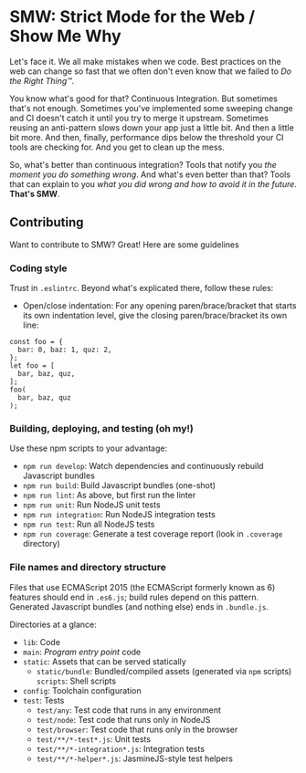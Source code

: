 # SMW: Strict Mode for the Web / Show Me Why

Let's face it. We all make mistakes when we code. Best practices on the web
can change so fast that we often don't even know that we failed to *Do the
Right Thing™*.

You know what's good for that? Continuous Integration. But sometimes that's
not enough. Sometimes you've implemented some sweeping change and CI doesn't
catch it until you try to merge it upstream. Sometimes reusing an
anti-pattern slows down your app just a little bit. And then a little bit
more. And then, finally, performance dips below the threshold your CI tools
are checking for. And you get to clean up the mess.

So, what's better than continuous integration? Tools that notify you *the
moment you do something wrong*. And what's even better than that?  Tools that
can explain to you *what you did wrong and how to avoid it in the
future*. **That's SMW**.


## Contributing

Want to contribute to SMW? Great! Here are some guidelines

### Coding style

Trust in `.eslintrc`. Beyond what's explicated there, follow these rules:

- Open/close indentation: For any opening paren/brace/bracket that starts its
  own indentation level, give the closing paren/brace/bracket its own line:

```
const foo = {
  bar: 0, baz: 1, quz: 2,
};
let foo = [
  bar, baz, quz,
];
foo(
  bar, baz, quz
);
```

### Building, deploying, and testing (oh my!)

Use these npm scripts to your advantage:

- `npm run develop`: Watch dependencies and continuously rebuild Javascript bundles
- `npm run build`: Build Javascript bundles (one-shot)
- `npm run lint`: As above, but first run the linter
- `npm run unit`: Run NodeJS unit tests
- `npm run integration`: Run NodeJS integration tests
- `npm run test`: Run all NodeJS tests
- `npm run coverage`: Generate a test coverage report (look in `.coverage` directory)

### File names and directory structure

Files that use ECMAScript 2015 (the ECMAScript formerly known as 6) features
should end in `.es6.js`; build rules depend on this pattern. Generated
Javascript bundles (and nothing else) ends in `.bundle.js`.

Directories at a glance:

- `lib`: Code
- `main`: *Program entry point* code
- `static`: Assets that can be served statically
  - `static/bundle`: Bundled/compiled assets (generated via `npm` scripts)
 `scripts`: Shell scripts
- `config`: Toolchain configuration
- `test`: Tests
  - `test/any`: Test code that runs in any environment
  - `test/node`: Test code that runs only in NodeJS
  - `test/browser`: Test code that runs only in the browser
  - `test/**/*-test*.js`: Unit tests
  - `test/**/*-integration*.js`: Integration tests
  - `test/**/*-helper*.js`: JasmineJS-style test helpers
